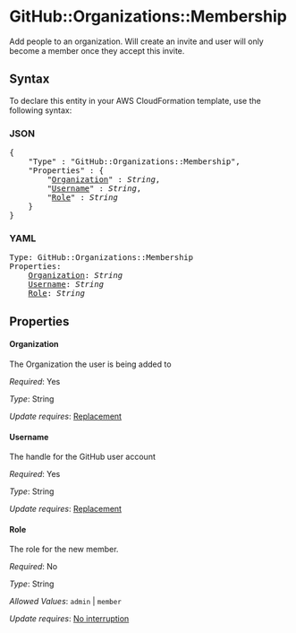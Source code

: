 # GitHub::Organizations::Membership

Add people to an organization. Will create an invite and user will only become a member once they accept this invite.

## Syntax

To declare this entity in your AWS CloudFormation template, use the following syntax:

### JSON

<pre>
{
    "Type" : "GitHub::Organizations::Membership",
    "Properties" : {
        "<a href="#organization" title="Organization">Organization</a>" : <i>String</i>,
        "<a href="#username" title="Username">Username</a>" : <i>String</i>,
        "<a href="#role" title="Role">Role</a>" : <i>String</i>
    }
}
</pre>

### YAML

<pre>
Type: GitHub::Organizations::Membership
Properties:
    <a href="#organization" title="Organization">Organization</a>: <i>String</i>
    <a href="#username" title="Username">Username</a>: <i>String</i>
    <a href="#role" title="Role">Role</a>: <i>String</i>
</pre>

## Properties

#### Organization

The Organization the user is being added to

_Required_: Yes

_Type_: String

_Update requires_: [Replacement](https://docs.aws.amazon.com/AWSCloudFormation/latest/UserGuide/using-cfn-updating-stacks-update-behaviors.html#update-replacement)

#### Username

The handle for the GitHub user account

_Required_: Yes

_Type_: String

_Update requires_: [Replacement](https://docs.aws.amazon.com/AWSCloudFormation/latest/UserGuide/using-cfn-updating-stacks-update-behaviors.html#update-replacement)

#### Role

The role for the new member.

_Required_: No

_Type_: String

_Allowed Values_: <code>admin</code> | <code>member</code>

_Update requires_: [No interruption](https://docs.aws.amazon.com/AWSCloudFormation/latest/UserGuide/using-cfn-updating-stacks-update-behaviors.html#update-no-interrupt)

